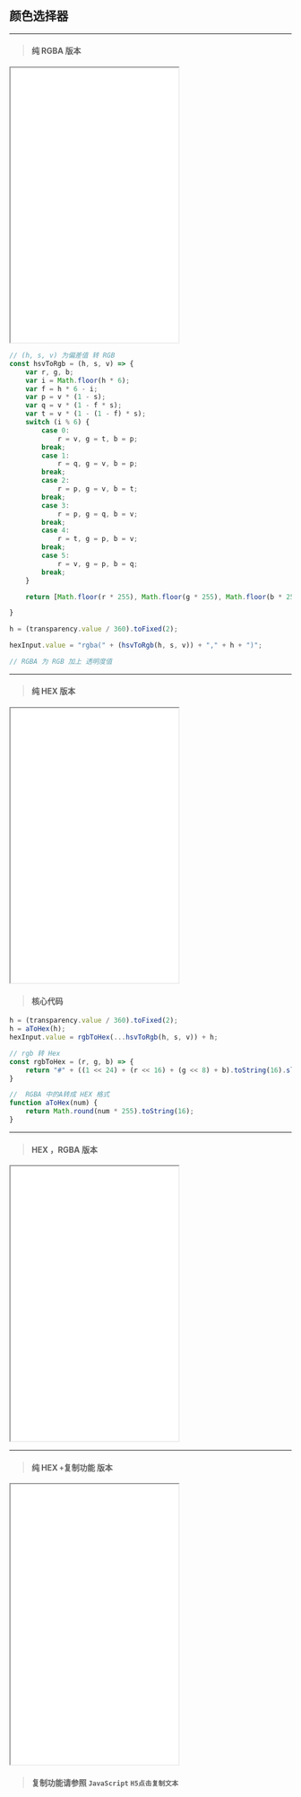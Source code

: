 ## 颜色选择器

<hr>

>#### 纯 RGBA 版本

<iframe src="notes/color2.html" style="height:490px"></iframe >

```javascript
// (h, s, v) 为偏差值 转 RGB
const hsvToRgb = (h, s, v) => {
    var r, g, b;
    var i = Math.floor(h * 6);
    var f = h * 6 - i;
    var p = v * (1 - s);
    var q = v * (1 - f * s);
    var t = v * (1 - (1 - f) * s);
    switch (i % 6) {
        case 0:
            r = v, g = t, b = p;
        break;
        case 1:
            r = q, g = v, b = p;
        break;
        case 2:
            r = p, g = v, b = t;
        break;
        case 3:
            r = p, g = q, b = v;
        break;
        case 4:
            r = t, g = p, b = v;
        break;
        case 5:
            r = v, g = p, b = q;
        break;
    }

    return [Math.floor(r * 255), Math.floor(g * 255), Math.floor(b * 255)];

}
```

```javascript
h = (transparency.value / 360).toFixed(2);

hexInput.value = "rgba(" + (hsvToRgb(h, s, v)) + "," + h + ")";

// RGBA 为 RGB 加上 透明度值
```

<hr>

>#### 纯 HEX 版本

<iframe src="notes/color3.html" style="height:490px"></iframe >

> #### 核心代码
```javascript
h = (transparency.value / 360).toFixed(2);
h = aToHex(h);
hexInput.value = rgbToHex(...hsvToRgb(h, s, v)) + h;
```
```javascript
// rgb 转 Hex
const rgbToHex = (r, g, b) => {
    return "#" + ((1 << 24) + (r << 16) + (g << 8) + b).toString(16).slice(1);
}
```
```javascript
//  RGBA 中的A转成 HEX 格式
function aToHex(num) {
    return Math.round(num * 255).toString(16);
}
```
<hr>

>#### HEX ，RGBA 版本

<iframe src="notes/color.html" style="height:490px"></iframe >

<hr>

>#### 纯 HEX `+`复制功能 版本

<iframe src="notes/color4.html" style="height:500px"></iframe >

> #### 复制功能请参照  `JavaScript`  `H5点击复制文本`